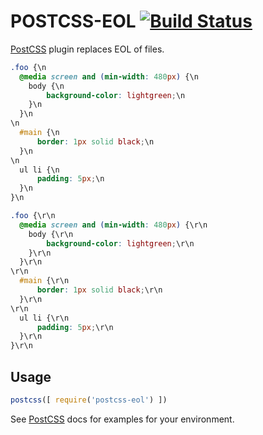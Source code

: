 # POSTCSS-EOL [![Build Status][ci-img]][ci]

[PostCSS] plugin replaces EOL of files.

[PostCSS]: https://github.com/postcss/postcss
[ci-img]:  https://travis-ci.org/dichuvichkin/postcss-eol.svg
[ci]:      https://travis-ci.org/dichuvichkin/postcss-eol

```css
.foo {\n
  @media screen and (min-width: 480px) {\n
    body {\n
        background-color: lightgreen;\n
    }\n
  }\n
\n
  #main {\n
      border: 1px solid black;\n
  }\n
\n
  ul li {\n
      padding: 5px;\n
  }\n
}\n
```

```css
.foo {\r\n
  @media screen and (min-width: 480px) {\r\n
    body {\r\n
        background-color: lightgreen;\r\n
    }\r\n
  }\r\n
\r\n
  #main {\r\n
      border: 1px solid black;\r\n
  }\r\n
\r\n
  ul li {\r\n
      padding: 5px;\r\n
  }\r\n
}\r\n
```

## Usage

```js
postcss([ require('postcss-eol') ])
```

See [PostCSS] docs for examples for your environment.
